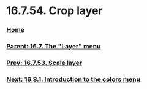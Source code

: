 # 16.7.54. Crop layer

### [Home](./00-home.md)
### [Parent: 16.7. The "Layer" menu](./16-07-00-the-layer-menu.md)
### [Prev: 16.7.53. Scale layer](./16-07-53-scale-layer.md)
### [Next: 16.8.1. Introduction to the colors menu](./16-08-01-introduction-to-the-colors-menu.md)
